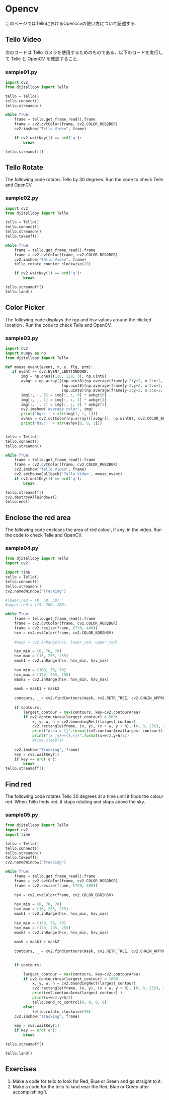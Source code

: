# Opencv
このページではTelloにおけるOpenccvの使い方について記述する．
## Tello Video
次のコードは Tello カメラを使用するためのものである．以下のコードを実行して Telle と OpenCV を確認すること．
### sample01.py
```python
import cv2
from djitellopy import Tello

tello = Tello()
tello.connect()
tello.streamon()

while True:
    frame = tello.get_frame_read().frame
    frame = cv2.cvtColor(frame, cv2.COLOR_RGB2BGR)
    cv2.imshow("Tello Video", frame)

    if cv2.waitKey(1) == ord('q'):
        break

tello.streamoff()
```

## Tello Rotate
The following code rotates Tello by 30 degrees. Run the code to check Telle and OpenCV.
### sample02.py

```python
import cv2
from djitellopy import Tello

tello = Tello()
tello.connect()
tello.streamon()
tello.takeoff()

while True:
    frame = tello.get_frame_read().frame
    frame = cv2.cvtColor(frame, cv2.COLOR_RGB2BGR)
    cv2.imshow("Tello Video", frame)
    tello.rotate_counter_clockwise(20)

    if cv2.waitKey(1) == ord('q'):
        break

tello.streamoff()
tello.land()
```


## Color Picker
The following code displays the rgp and hsv values around the clicked location .
Run the code to check Telle and OpenCV.
### sample03.py
```python
import cv2
import numpy as np
from djitellopy import Tello

def mouse_event(event, x, y, flg, prm):
   if event == cv2.EVENT_LBUTTONDOWN:
       img = np.ones((128, 128, 3), np.uint8)
       avbgr = np.array([(np.uint8)(np.average(frame[y-2:y+2, x-2:x+2, 0])),
                         (np.uint8)(np.average(frame[y-2:y+2, x-2:x+2, 1])),
                         (np.uint8)(np.average(frame[y-2:y+2, x-2:x+2, 2]))])
       img[:, :, 0] = img[:, :, 0] * avbgr[0]
       img[:, :, 1] = img[:, :, 1] * avbgr[1]
       img[:, :, 2] = img[:, :, 2] * avbgr[2]
       cv2.imshow('average color', img)
       print('bgr: ' + str(img[1, 1, :]))
       avhsv = cv2.cvtColor(np.array([[avbgr]], np.uint8), cv2.COLOR_BGR2HSV)
       print('hsv: ' + str(avhsv[0, 0, :]))


tello = Tello()
tello.connect()
tello.streamon()

while True:
    frame = tello.get_frame_read().frame
    frame = cv2.cvtColor(frame, cv2.COLOR_RGB2BGR)
    cv2.imshow("Tello Video", frame)
    cv2.setMouseCallback('Tello Video', mouse_event)
    if cv2.waitKey(1) == ord('q'):
        break

tello.streamoff()
cv2.destroyAllWindows()
tello.end()
```
## Enclose the red area
The following code encloses the area of red colour, if any, in the video. Run the code to check Telle and OpenCV.
### sample04.py
```python
from djitellopy import Tello
import cv2

import time
tello = Tello()
tello.connect()
tello.streamon()
cv2.namedWindow("Tracking")

#lower_red = (0, 50, 50)
#upper_red = (15, 200, 200)

while True:
    frame = tello.get_frame_read().frame
    frame = cv2.cvtColor(frame, cv2.COLOR_RGB2BGR)
    frame = cv2.resize(frame, (720, 480))
    hsv = cv2.cvtColor(frame, cv2.COLOR_BGR2HSV)
    
    #mask = cv2.inRange(hsv, lower_red, upper_red)

    hsv_min = (0, 70, 70)
    hsv_max = (15, 255, 255)
    mask1 = cv2.inRange(hsv, hsv_min, hsv_max)
 
    hsv_min = (160, 70, 70)
    hsv_max = (179, 255, 255)
    mask2 = cv2.inRange(hsv, hsv_min, hsv_max)
 
    mask = mask1 + mask2
    
    contours, _ = cv2.findContours(mask, cv2.RETR_TREE, cv2.CHAIN_APPROX_SIMPLE)
    
    if contours:
        largest_contour = max(contours, key=cv2.contourArea)
        if cv2.contourArea(largest_contour) > 500: 
            x, y, w, h = cv2.boundingRect(largest_contour)
            cv2.rectangle(frame, (x, y), (x + w, y + h), (0, 0, 255), 2)
            print("Area = {}".format(cv2.contourArea(largest_contour)) )
            print("(x ,y)=({},{})".format(x+w/2,y+h/2))
            #time.sleep(1)
    
    cv2.imshow("Tracking", frame)
    key = cv2.waitKey(1)
    if key == ord('q'):
        break
tello.streamoff()


```

##  Find red
The following code rotates Tello 30 degrees at a time until it finds the colour red. When Tello finds red, it stops rotating and stops above the sky. 
### sample05.py

```python
from djitellopy import Tello
import cv2
import time

tello = Tello()
tello.connect()
tello.streamon()
tello.takeoff()
cv2.namedWindow("Tracking")

while True:
    frame = tello.get_frame_read().frame
    frame = cv2.cvtColor(frame, cv2.COLOR_RGB2BGR)
    frame = cv2.resize(frame, (720, 480))
    
    hsv = cv2.cvtColor(frame, cv2.COLOR_BGR2HSV)
    
    hsv_min = (0, 70, 70)
    hsv_max = (15, 255, 255)
    mask1 = cv2.inRange(hsv, hsv_min, hsv_max)
 
    hsv_min = (160, 70, 70)
    hsv_max = (179, 255, 255)
    mask2 = cv2.inRange(hsv, hsv_min, hsv_max)
 
    mask = mask1 + mask2
    
    contours, _ = cv2.findContours(mask, cv2.RETR_TREE, cv2.CHAIN_APPROX_SIMPLE)
    

    if contours:

        largest_contour = max(contours, key=cv2.contourArea)
        if cv2.contourArea(largest_contour) > 1000: 
            x, y, w, h = cv2.boundingRect(largest_contour)
            cv2.rectangle(frame, (x, y), (x + w, y + h), (0, 0, 255), 2)
            print(cv2.contourArea(largest_contour) )
            print(x+w/2,y+h/2)
            tello.send_rc_control(0, 0, 0, 0)
        else:
            tello.rotate_clockwise(30)
    cv2.imshow("Tracking", frame)
    
    key = cv2.waitKey(1)
    if key == ord('q'):
        break

tello.streamoff()

tello.land()
```

## Exercises
1. Make a code for tello to look for Red, Blue or Green and go straight to it.
2. Make a code for the tello to land near the Red, Blue or Green after accomplishing 1.
